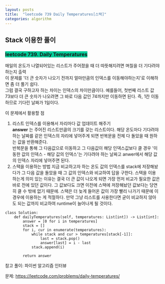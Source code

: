 ```yaml
---
layout: posts
title:  "leetcode 739 Daily Temperatures[스택]"
categories: algorithm
---
```


## Stack 이용한 풀이

### <span style="background-color: #00CC99">leetcode 739. Daily Temperatures</span>  

매일의 온도가 나열되어있는 리스트가 주어졌을 때 더 따뜻해지려면 며칠을 더 기다려야하는지 출력  
이 문제를 '더 큰 숫자가 나오기 전까지 얼마만큼의 인덱스를 이동해야하는지'로 이해하면 좀 더 풀기 쉽다.  
그럼 결국 구하고자 하는 차이는 인덱스의 차이만큼이다. 예를들어, 첫번째 리스트 값 73보다 더 큰 숫자가 나오려면 그 바로 다음 값인 74까지만 이동하면 된다. 즉, 1칸 이동하므로 기다린 날짜가 1일이다.

이 문제에서 활용할 점  
1. 리스트 인덱스를 이용해서 자리마다 값 업데이트 해주기  
   **answer** 는 주어진 리스트만큼의 크기를 갖는 리스트이다. 해당 온도마다 기다려야 하는 날짜를 같은 인덱스의 자리에 넣어주게 되면 반복문을 전체 다 돌았을 때 원하는 값을 반환해준다.  
   반복문을 통해 그 다음값으로 이동하고 그 다음값이 해당 인덱스값보다 클 경우 '이동한 값의 인덱스 - 해당 값의 인덱스'는 기다려야 하는 날짜고 anwer에서 해당 값의 인덱스 자리에 넣어주면 된다.
3. 스택을 이용하는 방법
   지금 비교하고자 하는 온도 값의 인덱스를 stack에 저장해놨다가 그 다음 값을 돌았을 때 그 값의 인덱스와 비교하여 답을 구한다. 스택을 이용하는게 의미 있는 이유는 결국 더 큰 값이 나오게 되면 가장 먼저 
   비교가 필요한 값은 바로 전에 있던 값이다. 그 값보다도 크면 이전에 스택에 저장해놨던 값보다는 당연히 클 수 밖에 없기 때문에. 스택은 더 늦게 들어온 값이 가장 빨리 나가기 때문에 이 경우에 이용하는 게 
   적절하다. 만약 그냥 리스트를 사용한다면 굳이 비교하지 않아도 되는 값까지 비교하여 runtime이 늘어나게 될 것이다.   


```
class Solution:
    def dailyTemperatures(self, temperatures: List[int]) -> List[int]:
        answer = [0 for i in temperatures]
        stack = []
        for i, cur in enumerate(temperatures):
            while stack and cur > temperatures[stack[-1]]:
                last = stack.pop()
                answer[last] = i - last
            stack.append(i)
        
        return answer
```

참고 풀이: 파이썬 알고리즘 인터뷰




문제: https://leetcode.com/problems/daily-temperatures/

